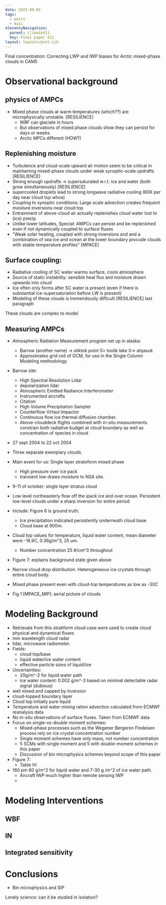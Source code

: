 ```yaml
---
date: 2021-09-01
tags:
  - posts
  - misc
eleventyNavigation:
  parent: climate411
  key: Final paper 411
layout: layouts/post.njk
---
```

Final concentration: Correcting LWP and IWP biases for Arctic mixed-phase clouds in CAM5


# Observational background

## physics of AMPCs
* Mixed phase clouds at warm temperatures (which??) are microphysically unstable. [RESILIENCE]
  * WBF can glaciate in hours
  * But observations of mixed phase clouds show they can persist for days or weeks.
  * Arctic MPCs different (HOW?)
## Replenishing moisture
* Turbulence and cloud-scale upward air motion seem to be critical in maintaining mixed-phase clouds under weak synoptic-scale updrafts [RESILIENCE]
* Strong enough updrafts -> supersaturated w.r.t. ice and water (both grow simultaneously) [RESILIENCE]
* supercooled droplets lead to strong longwave radiative cooling (60K per day near cloud top whoa)
* Coupling to synoptic conditions: Large scale advection creates frequent moisture inversions near cloud top
* Entrainment of above-cloud air actually replenishes cloud water lost to (ice) precip
* Unlike lower latitudes, Special: AMPCs can persist and be replenished even if not dynamically coupled to surface fluxes
* "Weak solar heating, coupled with strong inversions and and a combination of sea ice and ocean at the lower boundary procude clouds with stable temperature profiles" [MPACE]
## Surface coupling:
* Radiative cooling of SC water warms surface, cools atmosphere
* Source of static instability: sensible heat flux and moisture drawn upwards into cloud
* Ice often only forms after SC water is present (even if there is substantial ice-supersaturation before LW is present)
* Modeling of these clouds is tremendously difficult [RESILIENCE] last paragraph

These clouds are complex to model

## Measuring AMPCs
* Atmospheric Radiation Measurement program set up in alaska:
  * Barrow (another name) -> oliktok point 0> toolik lake 0->  atqasuk
  * Approximates grid cell of GCM, for use in the Single Column Modeling methodology
* Barrow site:
  * High Spectral Resolution Lidar
  * depolarization lidar
  * Atmospheric Emitted Radiance Interferometer
  * Instrumented aircrafts 
  * Citation
  * High Volume Precipitation Sampler
  * Counterflow Virtaul Impactor
  * Continuous flow ice thermal diffusion chamber. 
  * Above-clouddeck flights combined with in-situ measurements constrain both radiative budget at cloud boundary as well as concentration of species in cloud
* 27 sept 2004 to 22 oct 2004
* Three separate exemplary clouds. 
* Main event for us: Single layer stratoform mixed phase
  * High pressure over ice pack
  * transient low draws moisture to NSA site. 
* 9-11 of october: single layer stratus cloud
* Low level northeasterly flow off the ipack ice and over ocean. Persistent low-level clouds under a sharp inversion for entire period
* Include: Figure 6 is ground truth. 
  * Ice precipitation indicated persistently underneath cloud base
  * Cloud base at 900m.
* Cloud top values for temperature, liquid water content, mean diameter were -16.9C, 0.36g/m^3, 25 um.
  * Number concentration 25 #/cm^3 throughout
* Figure 7: explains background state given above
* Narrow cloud drop distribution. Heterogeneous ice crystals through entire cloud body.
* Mixed phase present even with cloud-top temperatures as low as -30C


*  Fig 1 [MPACE_MIP]: aerial picture of clouds

  
# Modeling Background
* Retrievals from this stratiform cloud case were used to create cloud physical and dynamical fluxes
 * mm wavelength cloud radar
 * lidar, microwave radiometer.
* Fields: 
  * cloud top/base
  * liquid water/ice water content
  * effective particle sizes of liquid/ice
* Uncertainties:
  * 20g/m^-2 for liquid water path
  * ice water content: 0.002 g/m^-3 based on minimal detectable radar signal (dubious)
* well mixed and capped by inversion
* cloud-topped boundary layer 
* Cloud top initially pure liquid
* Temperature and water mixing ration advection calculated from ECMWF reanalysis data
* No _in-situ_ observations of surface fluxes. Taken from ECMWF data
* Focus on single-vs-double moment schemes:
  * Mixed-phase processes such as the Wegener Bergeron Findeisen process rely on ice crystal concentration number
  * Single moment schemes have only mass, not number concentration
  * 5 SCMs with single moment and 5 with double-moment schemes in this paper
  * Discussion of bin microphysics schemes beyond scope of this paper
* Figure 7: 
  * Table IV: 
* 160 pm 60 g/m^2 for liquid water and 7-30 g /m^2 of ice water path.
  * Aircraft IWP much higher than remote sensing IWP
  * 





# Modeling Interventions

## WBF

## IN

## Integrated sensitivity


# Conclusions
* Bin microphysics and SIP
  
  
  
  
Lonely science: can it be studied in isolation?
